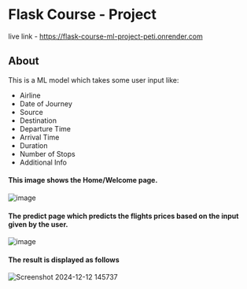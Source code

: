 # Flask Course - Project

live link - https://flask-course-ml-project-peti.onrender.com

## About

This is a ML model which takes some user input like:
- Airline
- Date of Journey
- Source
- Destination
- Departure Time
- Arrival Time
- Duration
- Number of Stops
- Additional Info


#### This image shows the Home/Welcome page.
![image](https://github.com/user-attachments/assets/532ab87a-7b33-4567-8633-ba8fe05e85a7)


#### The predict page which predicts the flights prices based on the input given by the user.
![image](https://github.com/user-attachments/assets/1f001d5d-9919-44ee-92c0-1fa7dbc1968e)

#### The result is displayed as follows

![Screenshot 2024-12-12 145737](https://github.com/user-attachments/assets/269e7b37-00b9-4272-ab21-fa44a0efdd3d)
